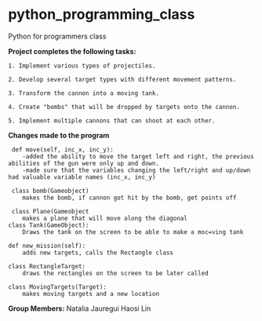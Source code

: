 # python_programming_class
Python for programmers class

__Project completes the following tasks:__

    1. Implement various types of projectiles.
    
    2. Develop several target types with different movement patterns.
    
    3. Transform the cannon into a moving tank.
    
    4. Create "bombs" that will be dropped by targets onto the cannon.
    
    5. Implement multiple cannons that can shoot at each other.


__Changes made to the program__

     def move(self, inc_x, inc_y): 
        -added the ability to move the target left and right, the previous abilities of the gun were only up and down. 
        -made sure that the variables changing the left/right and up/down had valuable variable names (inc_x, inc_y)
        
     class bomb(Gameobject)
        makes the bomb, if cannon got hit by the bomb, get points off
        
     class Plane(Gameobject
        makes a plane that will move along the diagonal
    class Tank(GameObject):
        Draws the tank on the screen to be able to make a moc=ving tank
        
    def new_mission(self):
        adds new targets, calls the Rectangle class
        
    class RectangleTarget:
        draws the rectangles on the screen to be later called 
        
    class MovingTargets(Target):
        makes moving targets and a new location
        
__Group Members:__
Natalia Jauregui 
Haosi Lin
